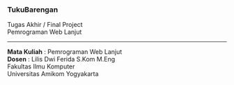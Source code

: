 ### TukuBarengan
Tugas Akhir / Final Project <br>
Pemrograman Web Lanjut <br>
<hr>
<b>Mata Kuliah</b> : Pemrograman Web Lanjut <br>
<b>Dosen</b> : Lilis Dwi Ferida S.Kom M.Eng <br>
Fakultas Ilmu Komputer <br>
Universitas Amikom Yogyakarta
